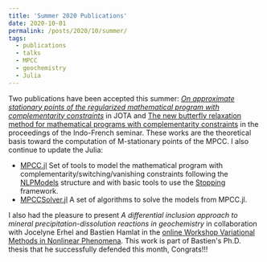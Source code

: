 ```yaml
---
title: 'Summer 2020 Publications'
date: 2020-10-01
permalink: /posts/2020/10/summer/
tags:
  - publications
  - talks
  - MPCC
  - geochemistry
  - Julia
---
```

Two publications have been accepted this summer: [<i>On approximate stationary points of the regularized mathematical program with complementarity constraints</i>](https://link.springer.com/article/10.1007/s10957-020-01706-w) in JOTA and [The new butterfly relaxation method for mathematical programs with complementarity constraints]() in the proceedings of the Indo-French seminar.
These works are the theoretical basis toward the computation of M-stationary points of the MPCC. I also continue to update the Julia:
  * [MPCC.jl](https://github.com/tmigot/MPCC.jl) Set of tools to model the mathematical program with complementarity/switching/vanishing constraints following the [NLPModels](https://github.com/JuliaSmoothOptimizers/NLPModels.jl) structure and with basic tools to use the [Stopping](https://github.com/vepiteski/Stopping.jl) framework.
  * [MPCCSolver.jl](https://github.com/tmigot/MPCCSolver.jl) A set of algorithms to solve the models from MPCC.jl.
  
I also had the pleasure to present  <i>A differential inclusion approach to mineral precipitation-dissolution reactions in geochemistry</i> in collaboration with Jocelyne Erhel and Bastien Hamlat in the [online Workshop Variational Methods in Nonlinear Phenomena](https://sites.google.com/view/vamenoph2020/home).
This work is part of Bastien's Ph.D. thesis that he successfully defended this month, Congrats!!!
